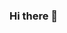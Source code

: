 ### Hi there 👋

<!--
**diliboy88/diliboy88** is a ✨ _special_ ✨ repository because its `README.md` (this file) appears on your GitHub profile.

Here are some ideas to get you started:

- 🔭 I’m currently working on ...
- 🌱 I’m currently learning ...
- 👯 I’m looking to collaborate on helping to make an friendly os.
- 🤔 I’m looking for help with Trying to make a github website with custom domain.
- 💬 Ask me about ...
- 📫 How to reach me: By email or phone.
- 😄 Pronouns: ...
- ⚡ Fun fact: My dream job is to be a engineer and i have 5 laptops/desktop.
-->
